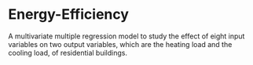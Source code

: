 # Energy-Efficiency
A multivariate multiple regression model to study the effect of eight input variables on two output variables, which are the heating load and the cooling load, of residential buildings. 

